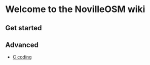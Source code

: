 # Welcome to the NovilleOSM wiki
## Get started

## Advanced
- [C coding](https://samma2009.github.io/NovilleOSM/Ccoding)
